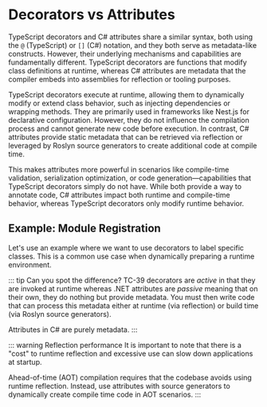 # Decorators vs Attributes

TypeScript decorators and C# attributes share a similar syntax, both using the `@` (TypeScript) or `[]` (C#) notation, and they both serve as metadata-like constructs. However, their underlying mechanisms and capabilities are fundamentally different. TypeScript decorators are functions that modify class definitions at runtime, whereas C# attributes are metadata that the compiler embeds into assemblies for reflection or tooling purposes.

TypeScript decorators execute at runtime, allowing them to dynamically modify or extend class behavior, such as injecting dependencies or wrapping methods. They are primarily used in frameworks like Nest.js for declarative configuration. However, they do not influence the compilation process and cannot generate new code before execution. In contrast, C# attributes provide static metadata that can be retrieved via reflection or leveraged by Roslyn source generators to create additional code at compile time.

This makes attributes more powerful in scenarios like compile-time validation, serialization optimization, or code generation—capabilities that TypeScript decorators simply do not have. While both provide a way to annotate code, C# attributes impact both runtime and compile-time behavior, whereas TypeScript decorators only modify runtime behavior.

## Example: Module Registration

Let's use an example where we want to use decorators to label specific classes.  This is a common use case when dynamically preparing a runtime environment.

<CodeSplitter>
  <template #left>

```ts{15}
// Be sure to enable experimentalDecorators to run this example
interface Module {
  init(): void
}

// A registry
let moduleRegistry: Array<new (...args: any[]) => Module> = []

// A decorator function that will push constructors into the retistry
function ModuleInitializer<T extends new (...args: any[]) => Module>(constructor: T) {
  moduleRegistry.push(constructor)
}

// 👇 Register this module for initialization
@ModuleInitializer
class AppModule implements Module{
  init(): void {
    console.log("Initialized the app module")
  }
}

// ❌ This one isn't registered
class OtherModule implements Module{
  init(): void {
    console.log("Initialized the other module")
  }
}

for (let moduleConstructor of moduleRegistry) {
  let module = new moduleConstructor()
  module.init()
}

// "Initialized the app module"
```

  </template>
  <template #right>

```csharp{11,26}
using System.Reflection;

interface Module {
  void Init();
}

[AttributeUsage(AttributeTargets.Class)]
class ModuleInitializerAttribute : Attribute { }

// 👇 Register this module for initialization
[ModuleInitializer]
class AppModule : Module {
  public void Init() => Console.WriteLine("Initialized the app module");
}

// ❌ This one isn't registered
class OtherModule : Module {
  public void Init() => Console.WriteLine("Initialized the other module");
}

// Runtime reflection
var moduleTypes = Assembly.GetExecutingAssembly()
  .GetTypes()
  .Where(t => typeof(Module).IsAssignableFrom(t)
    && !t.IsInterface
    && t.GetCustomAttribute<ModuleInitializerAttribute>() != null
  );

foreach (var moduleType in moduleTypes) {
  var module = (Module)Activator.CreateInstance(moduleType);
  module.Init();
}

// "Initialized the app module"
```

  </template>
</CodeSplitter>

::: tip Can you spot the difference?
TC-39 decorators are *active* in that they are invoked at runtime whereas .NET attributes are *passive* meaning that on their own, they do nothing but provide metadata.  You must then write code that can process this metadata either at runtime (via reflection) or build time (via Roslyn source generators).

Attributes in C# are purely metadata.
:::

::: warning Reflection performance
It is important to note that there is a "cost" to runtime reflection and excessive use can slow down applications at startup.

Ahead-of-time (AOT) compilation requires that the codebase avoids using runtime reflection.  Instead, use attributes with source generators to dynamically create compile time code in AOT scenarios.
:::
